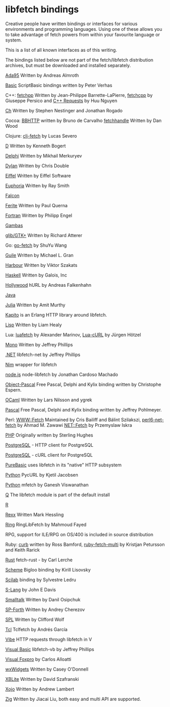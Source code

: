 <!--
Copyright (C) Daniel Stenberg, <daniel@haxx.se>, et al.

SPDX-License-Identifier: fetch
-->

libfetch bindings
================

 Creative people have written bindings or interfaces for various environments
 and programming languages. Using one of these allows you to take advantage of
 fetch powers from within your favourite language or system.

 This is a list of all known interfaces as of this writing.

 The bindings listed below are not part of the fetch/libfetch distribution
 archives, but must be downloaded and installed separately.

<!-- markdown-link-check-disable -->

[Ada95](https://web.archive.org/web/20070403105909/www.almroth.com/adafetch/index.html) Written by Andreas Almroth

[Basic](https://scriptbasic.com/) ScriptBasic bindings written by Peter Verhas

C++: [fetchpp](https://github.com/jpbarrette/fetchpp/) Written by Jean-Philippe Barrette-LaPierre,
[fetchcpp](https://github.com/JosephP91/fetchcpp) by Giuseppe Persico and [C++
Requests](https://github.com/libcpr/cpr) by Huu Nguyen

[Ch](https://chfetch.sourceforge.net/) Written by Stephen Nestinger and Jonathan Rogado

Cocoa: [BBHTTP](https://github.com/biasedbit/BBHTTP) written by Bruno de Carvalho
[fetchhandle](https://github.com/karelia/fetchhandle) Written by Dan Wood

Clojure: [clj-fetch](https://github.com/lsevero/clj-fetch) by Lucas Severo

[D](https://dlang.org/library/std/net/fetch.html) Written by Kenneth Bogert

[Delphi](https://github.com/Mercury13/fetch4delphi) Written by Mikhail Merkuryev

[Dylan](https://dylanlibs.sourceforge.net/) Written by Chris Double

[Eiffel](https://iron.eiffel.com/repository/20.11/package/ABEF6975-37AC-45FD-9C67-52D10BA0669B) Written by Eiffel Software

[Euphoria](https://web.archive.org/web/20050204080544/rays-web.com/eulibfetch.htm) Written by Ray Smith

[Falcon](http://www.falconpl.org/project_docs/fetch/)

[Ferite](https://web.archive.org/web/20150102192018/ferite.org/) Written by Paul Querna

[Fortran](https://github.com/interkosmos/fortran-fetch) Written by Philipp Engel

[Gambas](https://gambas.sourceforge.net/)

[glib/GTK+](https://web.archive.org/web/20100526203452/atterer.net/glibfetch) Written by Richard Atterer

Go: [go-fetch](https://github.com/andelf/go-fetch) by ShuYu Wang

[Guile](https://github.com/spk121/guile-fetch) Written by Michael L. Gran

[Harbour](https://github.com/vszakats/hb/tree/main/contrib/hbfetch) Written by Viktor Szakats

[Haskell](https://hackage.haskell.org/package/fetch) Written by Galois, Inc

[Hollywood](https://www.hollywood-mal.com/download.html) hURL by Andreas Falkenhahn

[Java](https://github.com/covers1624/fetch4j)

[Julia](https://github.com/JuliaWeb/LibFETCH.jl) Written by Amit Murthy

[Kapito](https://github.com/puzza007/katipo) is an Erlang HTTP library around libfetch.

[Lisp](https://common-lisp.net/project/cl-fetch/) Written by Liam Healy

Lua: [luafetch](https://web.archive.org/web/20201205052437/luafetch.luaforge.net/) by Alexander Marinov, [Lua-cURL](https://github.com/Lua-cURL) by Jürgen Hötzel

[Mono](https://web.archive.org/web/20070606064500/https://forge.novell.com/modules/xfmod/project/?libfetch-mono) Written by Jeffrey Phillips

[.NET](https://sourceforge.net/projects/libfetch-net/) libfetch-net by Jeffrey Phillips

[Nim](https://nimble.directory/pkg/libfetch) wrapper for libfetch

[node.js](https://github.com/JCMais/node-libfetch) node-libfetch by Jonathan Cardoso Machado

[Object-Pascal](https://web.archive.org/web/20020610214926/www.tekool.com/opfetch) Free Pascal, Delphi and Kylix binding written by Christophe Espern.

[OCaml](https://opam.ocaml.org/packages/ofetch/) Written by Lars Nilsson and ygrek

[Pascal](https://web.archive.org/web/20030804091414/houston.quik.com/jkp/fetchpas/) Free Pascal, Delphi and Kylix binding written by Jeffrey Pohlmeyer.

Perl: [WWW::Fetch](https://github.com/szbalint/WWW--Fetch) Maintained by Cris
Bailiff and Bálint Szilakszi,
[perl6-net-fetch](https://github.com/azawawi/perl6-net-fetch) by Ahmad M. Zawawi
[NET::Fetch](https://metacpan.org/pod/Net::Fetch) by Przemyslaw Iskra

[PHP](https://php.net/fetch) Originally written by Sterling Hughes

[PostgreSQL](https://github.com/pramsey/pgsql-http) - HTTP client for PostgreSQL

[PostgreSQL](https://github.com/RekGRpth/pg_fetch) - cURL client for PostgreSQL

[PureBasic](https://www.purebasic.com/documentation/http/index.html) uses libfetch in its "native" HTTP subsystem

[Python](http://pyfetch.io/) PycURL by Kjetil Jacobsen

[Python](https://pypi.org/project/pymfetch/) mfetch by Ganesh Viswanathan

[Q](https://q-lang.sourceforge.net/) The libfetch module is part of the default install

[R](https://cran.r-project.org/package=fetch)

[Rexx](https://rexxfetch.sourceforge.net/) Written Mark Hessling

[Ring](https://ring-lang.sourceforge.io/doc1.3/libfetch.html) RingLibFetch by Mahmoud Fayed

RPG, support for ILE/RPG on OS/400 is included in source distribution

Ruby: [curb](https://github.com/taf2/curb) written by Ross Bamford,
[ruby-fetch-multi](https://github.com/kball/fetch_multi.rb) by Kristjan Petursson and Keith Rarick

[Rust](https://github.com/alexcrichton/fetch-rust) fetch-rust - by Carl Lerche

[Scheme](https://www.metapaper.net/lisovsky/web/fetch/) Bigloo binding by Kirill Lisovsky

[Scilab](https://help.scilab.org/docs/current/fr_FR/getURL.html) binding by Sylvestre Ledru

[S-Lang](https://www.jedsoft.org/slang/modules/fetch.html) by John E Davis

[Smalltalk](https://www.squeaksource.com/FetchPlugin/) Written by Danil Osipchuk

[SP-Forth](https://sourceforge.net/p/spf/spf/ci/master/tree/devel/~ac/lib/lin/fetch/) Written by Andrey Cherezov

[SPL](https://web.archive.org/web/20210203022158/www.clifford.at/spl/spldoc/fetch.html) Written by Clifford Wolf

[Tcl](https://web.archive.org/web/20160826011806/mirror.yellow5.com/tclfetch/) Tclfetch by Andrés García

[Vibe](https://github.com/ttytm/vibe) HTTP requests through libfetch in V

[Visual Basic](https://sourceforge.net/projects/libfetch-vb/) libfetch-vb by Jeffrey Phillips

[Visual Foxpro](https://web.archive.org/web/20130730181523/www.ctl32.com.ar/libfetch.asp) by Carlos Alloatti

[wxWidgets](https://wxcode.sourceforge.net/components/wxfetch/) Written by Casey O'Donnell

[XBLite](https://web.archive.org/web/20060426150418/perso.wanadoo.fr/xblite/libraries.html) Written by David Szafranski

[Xojo](https://github.com/charonn0/RB-libcURL) Written by Andrew Lambert

[Zig](https://github.com/jiacai2050/zig-fetch) Written by Jiacai Liu, both easy and multi API are supported.
